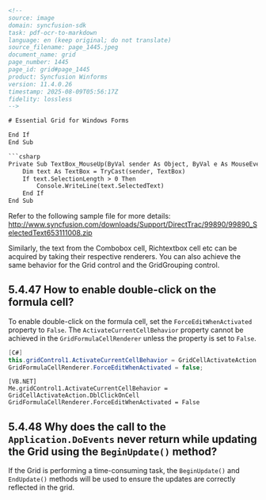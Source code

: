 ```html
<!--
source: image
domain: syncfusion-sdk
task: pdf-ocr-to-markdown
language: en (keep original; do not translate)
source_filename: page_1445.jpeg
document_name: grid
page_number: 1445
page_id: grid#page_1445
product: Syncfusion Winforms
version: 11.4.0.26
timestamp: 2025-08-09T05:56:17Z
fidelity: lossless
-->

# Essential Grid for Windows Forms

End If  
End Sub  

```csharp
Private Sub TextBox_MouseUp(ByVal sender As Object, ByVal e As MouseEventArgs)
    Dim text As TextBox = TryCast(sender, TextBox)
    If text.SelectionLength > 0 Then
        Console.WriteLine(text.SelectedText)
    End If
End Sub
```

Refer to the following sample file for more details:  
<http://www.syncfusion.com/downloads/Support/DirectTrac/99890/99890_SelectedText653111008.zip>

Similarly, the text from the Combobox cell, Richtextbox cell etc can be acquired by taking their respective renderers. You can also achieve the same behavior for the Grid control and the GridGrouping control.

## 5.4.47 How to enable double-click on the formula cell?

To enable double-click on the formula cell, set the `ForceEditWhenActivated` property to `False`. The `ActivateCurrentCellBehavior` property cannot be achieved in the `GridFormulaCellRenderer` unless the property is set to `False`.

```csharp
[C#]
this.gridControl1.ActivateCurrentCellBehavior = GridCellActivateAction.DblClickOnCell;
GridFormulaCellRenderer.ForceEditWhenActivated = false;
```

```vb.net
[VB.NET]
Me.gridControl1.ActivateCurrentCellBehavior = GridCellActivateAction.DblClickOnCell
GridFormulaCellRenderer.ForceEditWhenActivated = False
```

## 5.4.48 Why does the call to the `Application.DoEvents` never return while updating the Grid using the `BeginUpdate()` method?

If the Grid is performing a time-consuming task, the `BeginUpdate()` and `EndUpdate()` methods will be used to ensure the updates are correctly reflected in the grid.

<!-- tags: [grid, windows forms, mouse events, double click, formula cell, formula renderer, beginupdate, endupdate] keywords: [selectedtext, activatecurrentcellbehavior, gridformulacellrenderer, mouseup, combobox, richtextbox, gridcontrol, synchronous updating, event handling] -->
```